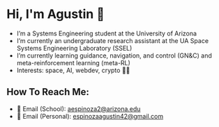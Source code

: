 # Hi, I'm Agustin 👋
- I’m a Systems Engineering student at the University of Arizona
- I’m currently an undergraduate research assistant at the UA Space Systems Engineering Laboratory (SSEL)
- I’m currently learning guidance, navigation, and control (GN&C) and meta-reinforcement learning (meta-RL)
- Interests: space, AI, webdev, crypto 👨‍💻
## How To Reach Me:
- 📧 Email (School): aespinoza2@arizona.edu 
- 📧 Email (Personal): espinozaagustin42@gmail.com 

<!--
[![Top Langs](https://github-readme-stats.vercel.app/api/top-langs/?username=aespinoza2&layout=compact&theme=transparent)](https://github.com/anuraghazra/github-readme-stats)
-->
